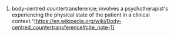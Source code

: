 1. body-centred countertransference; involves a psychotherapist's experiencing the physical state of the patient in a clinical context.^[https://en.wikipedia.org/wiki/Body-centred_countertransference#cite_note-1]